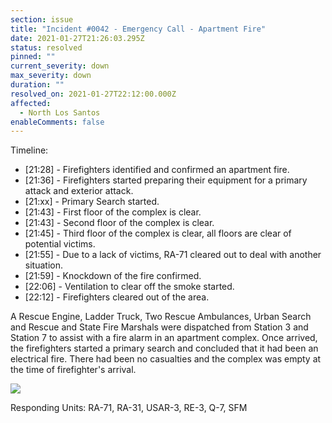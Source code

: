 ```yaml
---
section: issue
title: "Incident #0042 - Emergency Call - Apartment Fire"
date: 2021-01-27T21:26:03.295Z
status: resolved
pinned: ""
current_severity: down
max_severity: down
duration: ""
resolved_on: 2021-01-27T22:12:00.000Z
affected:
  - North Los Santos
enableComments: false
---
```

Timeline:

* \[21:28] - Firefighters identified and confirmed an apartment fire.
* \[21:36] - Firefighters started preparing their equipment for a primary attack and exterior attack.
* \[21:xx] - Primary Search started.
* \[21:43] - First floor of the complex is clear.
* \[21:43] - Second floor of the complex is clear.
* \[21:45] - Third floor of the complex is clear, all floors are clear of potential victims.
* \[21:55] - Due to a lack of victims, RA-71 cleared out to deal with another situation.
* \[21:59] - Knockdown of the fire confirmed.
* \[22:06] - Ventilation to clear off the smoke started.
* \[22:12] - Firefighters cleared out of the area.

A Rescue Engine, Ladder Truck, Two Rescue Ambulances, Urban Search and Rescue and State Fire Marshals were dispatched from Station 3 and Station 7 to assist with a fire alarm in an apartment complex. Once arrived, the firefighters started a primary search and concluded that it had been an electrical fire. There had been no casualties and the complex was empty at the time of firefighter's arrival.

![](https://i.imgur.com/rKqMYr0.png)

Responding Units: RA-71, RA-31, USAR-3, RE-3, Q-7, SFM